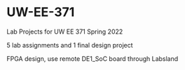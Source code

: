 # UW-EE-371
Lab Projects for UW EE 371 Spring 2022

5 lab assignments and 1 final design project


FPGA design, use remote DE1_SoC board through Labsland
